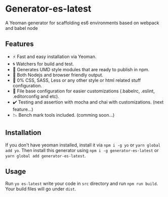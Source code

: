 # Generator-es-latest
A Yeoman generator for scaffolding es6 environments based on webpack and babel node

## Features
  * :zap: Fast and easy installation via Yeoman.
  * :cyclone: Watchers for build and test.
  * :star2: Generates UMD style modules that are ready to publish in npm.
  * :crossed_flags: Both Nodejs and browser friendly output.
  * :baby_chick: 0% CSS, SASS, Less or any other style or html related stuff configuration.
  * :electric_plug: File base configuration for easier customizations (.babelrc, .eslint, .editorconfig and etc).
  * :heavy_check_mark: Testing and assertion with mocha and chai with customizations. (next feature...)
  * :chart_with_downwards_trend: Bench mark tools included. (comming soon...)

## Installation
If you don't have yeoman installed, install it via `npm i -g yo` or `yarn global add yo`. 
Then install this generator using `npm i -g generator-es-latest` or `yarn global add generator-es-latest`.

## Usage
Run `yo es-latest`
write your code in `src` directory and run `npm run build`. Your build files will go under `dist`.
